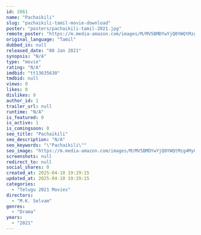 ```yaml
---
id: 2861
name: "Pachaikili"
slug: "pachaikili-tamil-movie-download"
poster: "posters/pachaikili-tamil-2021.jpg"
remote_poster: "https://m.media-amazon.com/images/M/MV5BMDYwYjQ0YWQtMzg4My00ZDlkLWI1NTYtZjI2NmUwM2VmMGY3XkEyXkFqcGdeQXVyMTI2OTcwMjQ4._V1_SX300.jpg"
original_language: "Tamil"
dubbed_in: null
released_date: "08 Jan 2021"
synopsis: "N/A"
type: "movie"
rating: "N/A"
imdbid: "tt13635630"
tmdbid: null
views: 0
likes: 0
dislikes: 0
author_id: 1
trailer_url: null
runtime: "N/A"
is_featured: 0
is_active: 1
is_comingsoon: 0
seo_title: "Pachaikili"
seo_description: "N/A"
seo_keywords: "\"Pachaikili\""
seo_image: "https://m.media-amazon.com/images/M/MV5BMDYwYjQ0YWQtMzg4My00ZDlkLWI1NTYtZjI2NmUwM2VmMGY3XkEyXkFqcGdeQXVyMTI2OTcwMjQ4._V1_SX300.jpg"
screenshots: null
redirect_to: null
social_shares: 0
created_at: 2025-04-10 19:29:15
updated_at: 2025-04-10 19:29:15
categories:
  - "Telugu 2021 Movies"
directors:
  - "M.K. Selvam"
genres:
  - "Drama"
years:
  - "2021"
---
```

